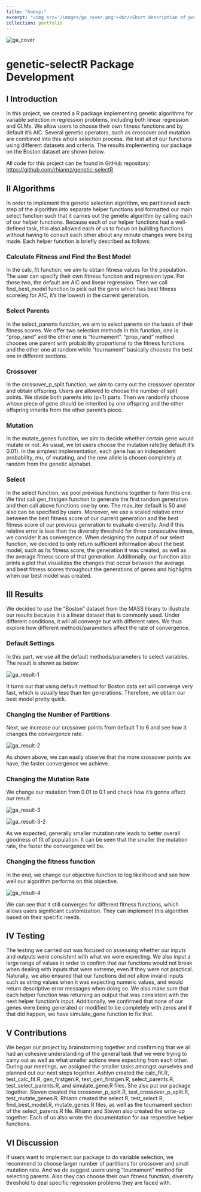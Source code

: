 ```yaml
---
title: "&nbsp;"
excerpt: "<img src='/images/ga_cover.png'><br/>Short description of portfolio item number 2"
collection: portfolio
---
```


![ga_cover](/images/ga_cover.png) 

# genetic-selectR Package Development

## I Introduction
In this project, we created a R package implementing genetic algorithms for variable selection in regression
problems, including both linear regression and GLMs. We allow users to choose their own fitness functions
and by default it’s AIC. Several genetic operators, such as crossover and mutation are combined into this
whole selection process. We test all of our functions using different datasets and criteria. The results
implementing our package on the Boston dataset are shown below.

All code for this project can be found in GitHub repository: 
<a href="https://github.com/rhiannz/genetic-selectR" style="color: steelblue; text-decoration: none;">https://github.com/rhiannz/genetic-selectR</a>

## II Algorithms
In order to implement this genetic selection algorithm, we partitioned each step of the algorithm into separate
helper functions and formatted our main select function such that it carries out the genetic algorithm by
calling each of our helper functions. Because each of our helper functions had a well-defined task, this also
allowed each of us to focus on building functions without having to consult each other about any minute
changes were being made. Each helper function is briefly described as follows:


### Calculate Fitness and Find the Best Model
In the calc_fit function, we aim to obtain fitness values for the population. The user can specify their own
fitness function and regression type. For these two, the default are AIC and linear regression. Then we call
find_best_model function to pick out the gene which has best fitness score(eg:for AIC, it’s the lowest) in
the current generation.

### Select Parents
In the select_parents function, we aim to select parents on the basis of their fitness scores. We offer two
selection methods in this function, one is “prop_rand” and the other one is “tournament”. “prop_rand”
method chooses one parent with probability proportional to the fitness functions and the other one at random
while “tournament” basically chooses the best one in different sections.

### Crossover
In the crossover_p_split function, we aim to carry out the crossover operator and obtain offspring. Users are
allowed to choose the number of split points. We divide both parents into (p+1) parts. Then we randomly
choose whose piece of gene should be inherited by one offspring and the other offspring inherits from the
other parent’s piece.

### Mutation
In the mutate_genes function, we aim to decide whether certain gene would mutate or not. As usual, we
let users choose the mutation rate(by default it’s 0.01). In the simplest implementation, each gene has an
independent probability, mu, of mutating, and the new allele is chosen completely at random from the genetic
alphabet.

### Select
In the select function, we pool previous functions together to form this one. We first call gen_firstgen function
to generate the first random generation and then call above functions one by one. The max_iter default is 50
and also can be specified by users. Moreover, we use a scaled relative error between the best fitness score of
our current generation and the best fitness score of our previous generation to evaluate diversity. And if this
relative error is less than the diversity threshold for three consecutive times, we consider it as convergence.
When designing the output of our select function, we decided to only return sufficient information about the
best model, such as its fitness score, the generation it was created, as well as the average fitness score of that
generation. Additionally, our function also prints a plot that visualizes the changes that occur between the
average and best fitness scores throughout the generations of genes and highlights when our best model was
created.

## III Results
We decided to use the “Boston” dataset from the MASS library to illustrate our results because it is a linear
dataset that is commonly used. Under different conditions, it will all converge but with different rates. We
thus explore how different methods/parameters affect the rate of convergence.

### Default Settings
In this part, we use all the default methods/parameters to select variables. The result is shown as below:

![ga_result-1](/images/ga_result-1.png) 

It turns out that using default method for Boston data set will converge very fast, which is usually less than
ten generations. Therefore, we obtain our best model pretty quick.

### Changing the Number of Partitions
Next, we increase our crossover points from default 1 to 6 and see how it changes the convergence rate.

![ga_result-2](/images/ga_result-2.png) 

As shown above, we can easily observe that the more crossover points we have, the faster convergence we
achieve.

### Changing the Mutation Rate
We change our mutation from 0.01 to 0.1 and check how it’s gonna affect our result.

![ga_result-3](/images/ga_result-3.png) 

![ga_result-3-2](/images/ga_result-3-2.png) 

As we expected, generally smaller mutation rate leads to better overall goodness of fit of population. It can
be seen that the smaller the mutation rate, the faster the convergence will be.

### Changing the fitness function
In the end, we change our objective function to log likelihood and see how well our algorithm performs on
this objective.

![ga_result-4](/images/ga_result-4.png) 

We can see that it still converges for different fitness functions, which allows users significant customization.
They can implement this algorithm based on their specific needs.

## IV Testing
The testing we carried out was focused on assessing whether our inputs and outputs were consistent with
what we were expecting. We also input a large range of values in order to confirm that our functions would
not break when dealing with inputs that were extreme, even if they were not practical.
Naturally, we also ensured that our functions did not allow invalid inputs such as string values when it was
expecting numeric values, and would return descriptive error messages when doing so.
We also make sure that each helper function was returning an output that was consistent with the next
helper function’s input.
Additionally, we confirmed that none of our genes were being generated or modified to be completely with
zeros and if that did happen, we have simulate_gene function to fix that.

## V Contributions
We began our project by brainstorming together and confirming that we all had an cohesive understanding
of the general task that we were trying to carry out as well as what smaller actions were expecting from
each other. During our meetings, we assigned the smaller tasks amongst ourselves and planned out our
next steps together. Ashlyn created the calc_fit.R, test_calc_fit.R, gen_firstgen.R, test_gen_firstgen.R,
select_parents.R, test_select_parents.R, and simulate_gene.R files. She also put our package together. 
Steven created the crossover_p_split.R, test_crossover_p_split.R, test_mutate_genes.R.
Rhiann created the select.R, test_select.R, find_best_model.R, mutate_genes.R files, as well as the tournament section of the select_parents.R file. Rhiann and Steven also created the write-up together. Each of us also wrote the documentation for our respective helper functions.

## VI Discussion
If users want to implement our package to do variable selection, we recommend to choose larger number
of partitions for crossover and small mutation rate. And we do suggest users using “tournament” method
for selecting parents. Also they can choose their own fitness function, diversity threshold to deal specific
regression problems they are faced with.






